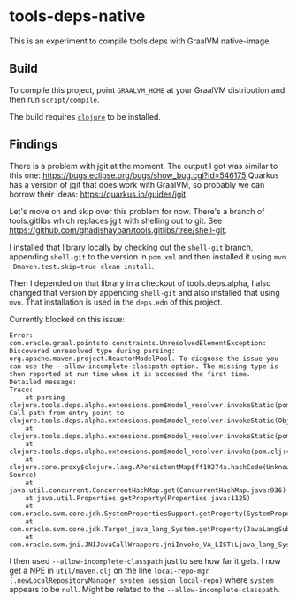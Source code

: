 # tools-deps-native

This is an experiment to compile tools.deps with GraalVM native-image.

## Build

To compile this project, point `GRAALVM_HOME` at your GraalVM distribution and
then run `script/compile`.

The build requires
[`clojure`](https://clojure.org/guides/getting_started#_clojure_installer_and_cli_tools)
to be installed.

## Findings

There is a problem with jgit at the moment. The output I got was similar to this one: https://bugs.eclipse.org/bugs/show_bug.cgi?id=546175
Quarkus has a version of jgit that does work with GraalVM, so probably we can borrow their ideas: https://quarkus.io/guides/jgit

Let's move on and skip over this problem for now. 
There's a branch of tools.gitlibs which replaces jgit with shelling out to git.  See
https://github.com/ghadishayban/tools.gitlibs/tree/shell-git.

I installed that library locally by checking out the `shell-git` branch,
appending `shell-git` to the version in `pom.xml` and then installed it using
`mvn -Dmaven.test.skip=true clean install`.

Then I depended on that library in a checkout of tools.deps.alpha, I also
changed that version by appending `shell-git` and also installed that using
`mvn`. That installation is used in the `deps.edn` of this project.

Currently blocked on this issue:

```
Error: com.oracle.graal.pointsto.constraints.UnresolvedElementException: Discovered unresolved type during parsing: org.apache.maven.project.ReactorModelPool. To diagnose the issue you can use the --allow-incomplete-classpath option. The missing type is then reported at run time when it is accessed the first time.
Detailed message:
Trace:
	at parsing clojure.tools.deps.alpha.extensions.pom$model_resolver.invokeStatic(pom.clj:51)
Call path from entry point to clojure.tools.deps.alpha.extensions.pom$model_resolver.invokeStatic(Object):
	at clojure.tools.deps.alpha.extensions.pom$model_resolver.invokeStatic(pom.clj:41)
	at clojure.tools.deps.alpha.extensions.pom$model_resolver.invoke(pom.clj:41)
	at clojure.core.proxy$clojure.lang.APersistentMap$ff19274a.hashCode(Unknown Source)
	at java.util.concurrent.ConcurrentHashMap.get(ConcurrentHashMap.java:936)
	at java.util.Properties.getProperty(Properties.java:1125)
	at com.oracle.svm.core.jdk.SystemPropertiesSupport.getProperty(SystemPropertiesSupport.java:144)
	at com.oracle.svm.core.jdk.Target_java_lang_System.getProperty(JavaLangSubstitutions.java:345)
	at com.oracle.svm.jni.JNIJavaCallWrappers.jniInvoke_VA_LIST:Ljava_lang_System_2_0002egetProperty_00028Ljava_lang_String_2_00029Ljava_lang_String_2(generated:0)
```

I then used `--allow-incomplete-classpath` just to see how far it gets.  I now
get a NPE in `util/maven.clj` on the line `local-repo-mgr
(.newLocalRepositoryManager system session local-repo)` where `system` appears
to be `null`. Might be related to the `--allow-incomplete-classpath`.
